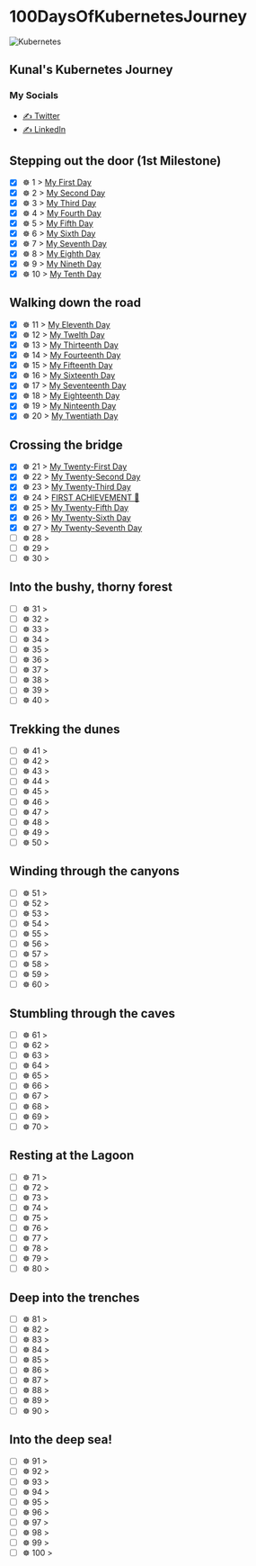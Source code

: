 # 100DaysOfKubernetesJourney
![Kubernetes](https://upload.wikimedia.org/wikipedia/commons/thumb/6/67/Kubernetes_logo.svg/798px-Kubernetes_logo.svg.png)


## Kunal's Kubernetes Journey

### My Socials
- [✍️ Twitter](https://twitter.com/kverma_twt)
- [✍️ LinkedIn](https://www.linkedin.com/in/verma-kunal)

## Stepping out the door (1st Milestone)

- [X] ☸ 1 > [My First Day](Journey/001/Readme.md)
- [X] ☸ 2 > [My Second Day](Journey/002/Readme.md)
- [X] ☸ 3 > [My Third Day](Journey/003/Readme.md)
- [X] ☸ 4 > [My Fourth Day](Journey/004/Readme.md)
- [X] ☸ 5 > [My Fifth Day](Journey/005/Readme.md)
- [X] ☸ 6 > [My Sixth Day](Journey/006/Readme.md)
- [X] ☸ 7 > [My Seventh Day](Journey/007/Readme.md)
- [X] ☸ 8 > [My Eighth Day](Journey/008/Readme.md)
- [X] ☸ 9 > [My Nineth Day](Journey/009/Readme.md)
- [X] ☸ 10 > [My Tenth Day](Journey/010/Readme.md)

## Walking down the road

- [X] ☸ 11 > [My Eleventh Day](Journey/011/Readme.md)
- [X] ☸ 12 > [My Twelth Day](Journey/012/Readme.md)
- [X] ☸ 13 > [My Thirteenth Day](Journey/013/Readme.md)
- [X] ☸ 14 > [My Fourteenth Day](Journey/014/Readme.md)
- [X] ☸ 15 > [My Fifteenth Day](Journey/015/Readme.md)
- [X] ☸ 16 > [My Sixteenth Day](Journey/016/Readme.md)
- [X] ☸ 17 > [My Seventeenth Day](Journey/017/Readme.md)
- [X] ☸ 18 > [My Eighteenth Day](Journey/018/Readme.md)
- [X] ☸ 19 > [My Ninteenth Day](Journey/019/Readme.md)
- [X] ☸ 20 > [My Twentiath Day](Journey/020/Readme.md)

## Crossing the bridge

- [X] ☸ 21 > [My Twenty-First Day](Journey/021/Readme.md)
- [X] ☸ 22 > [My Twenty-Second Day](Journey/022/Readme.md)
- [X] ☸ 23 > [My Twenty-Third Day](Journey/023/Readme.md)
- [X] ☸ 24 > [FIRST ACHIEVEMENT 🎉](Journey/024/Readme.md)
- [X] ☸ 25 > [My Twenty-Fifth Day](Journey/025/Readme.md)
- [X] ☸ 26 > [My Twenty-Sixth Day](Journey/026/Readme.md)
- [X] ☸ 27 > [My Twenty-Seventh Day](Journey/027/Readme.md)
- [ ] ☸ 28 > [](Journey/028/Readme.md)
- [ ] ☸ 29 > [](Journey/029/Readme.md)
- [ ] ☸ 30 > [](Journey/030/Readme.md)

## Into the bushy, thorny forest

- [ ] ☸ 31 > [](Journey/031/Readme.md)
- [ ] ☸ 32 > [](Journey/032/Readme.md)
- [ ] ☸ 33 > [](Journey/033/Readme.md)
- [ ] ☸ 34 > [](Journey/034/Readme.md)
- [ ] ☸ 35 > [](Journey/035/Readme.md)
- [ ] ☸ 36 > [](Journey/036/Readme.md)
- [ ] ☸ 37 > [](Journey/037/Readme.md)
- [ ] ☸ 38 > [](Journey/038/Readme.md)
- [ ] ☸ 39 > [](Journey/039/Readme.md)
- [ ] ☸ 40 > [](Journey/040/Readme.md)

## Trekking the dunes

- [ ] ☸ 41 > [](Journey/041/Readme.md)
- [ ] ☸ 42 > [](Journey/042/Readme.md)
- [ ] ☸ 43 > [](Journey/043/Readme.md)
- [ ] ☸ 44 > [](Journey/044/Readme.md)
- [ ] ☸ 45 > [](Journey/045/Readme.md)
- [ ] ☸ 46 > [](Journey/046/Readme.md)
- [ ] ☸ 47 > [](Journey/047/Readme.md)
- [ ] ☸ 48 > [](Journey/048/Readme.md)
- [ ] ☸ 49 > [](Journey/049/Readme.md)
- [ ] ☸ 50 > [](Journey/050/Readme.md)

## Winding through the canyons

- [ ] ☸ 51 > [](Journey/051/Readme.md)
- [ ] ☸ 52 > [](Journey/052/Readme.md)
- [ ] ☸ 53 > [](Journey/053/Readme.md)
- [ ] ☸ 54 > [](Journey/054/Readme.md)
- [ ] ☸ 55 > [](Journey/055/Readme.md)
- [ ] ☸ 56 > [](Journey/056/Readme.md)
- [ ] ☸ 57 > [](Journey/057/Readme.md)
- [ ] ☸ 58 > [](Journey/058/Readme.md)
- [ ] ☸ 59 > [](Journey/059/Readme.md)
- [ ] ☸ 60 > [](Journey/060/Readme.md)

## Stumbling through the caves

- [ ] ☸ 61 > [](Journey/061/Readme.md)
- [ ] ☸ 62 > [](Journey/062/Readme.md)
- [ ] ☸ 63 > [](Journey/063/Readme.md)
- [ ] ☸ 64 > [](Journey/064/Readme.md)
- [ ] ☸ 65 > [](Journey/065/Readme.md)
- [ ] ☸ 66 > [](Journey/066/Readme.md)
- [ ] ☸ 67 > [](Journey/067/Readme.md)
- [ ] ☸ 68 > [](Journey/068/Readme.md)
- [ ] ☸ 69 > [](Journey/069/Readme.md)
- [ ] ☸ 70 > [](Journey/070/Readme.md)

## Resting at the Lagoon

- [ ] ☸ 71 > [](Journey/071/Readme.md)
- [ ] ☸ 72 > [](Journey/072/Readme.md)
- [ ] ☸ 73 > [](Journey/073/Readme.md)
- [ ] ☸ 74 > [](Journey/074/Readme.md)
- [ ] ☸ 75 > [](Journey/075/Readme.md)
- [ ] ☸ 76 > [](Journey/076/Readme.md)
- [ ] ☸ 77 > [](Journey/077/Readme.md)
- [ ] ☸ 78 > [](Journey/078/Readme.md)
- [ ] ☸ 79 > [](Journey/079/Readme.md)
- [ ] ☸ 80 > [](Journey/080/Readme.md)

## Deep into the trenches

- [ ] ☸ 81 > [](Journey/081/Readme.md)
- [ ] ☸ 82 > [](Journey/082/Readme.md)
- [ ] ☸ 83 > [](Journey/083/Readme.md)
- [ ] ☸ 84 > [](Journey/084/Readme.md)
- [ ] ☸ 85 > [](Journey/085/Readme.md)
- [ ] ☸ 86 > [](Journey/086/Readme.md)
- [ ] ☸ 87 > [](Journey/087/Readme.md)
- [ ] ☸ 88 > [](Journey/088/Readme.md)
- [ ] ☸ 89 > [](Journey/089/Readme.md)
- [ ] ☸ 90 > [](Journey/090/Readme.md)

## Into the deep sea!

- [ ] ☸ 91 > [](Journey/091/Readme.md)
- [ ] ☸ 92 > [](Journey/092/Readme.md)
- [ ] ☸ 93 > [](Journey/093/Readme.md)
- [ ] ☸ 94 > [](Journey/094/Readme.md)
- [ ] ☸ 95 > [](Journey/095/Readme.md)
- [ ] ☸ 96 > [](Journey/096/Readme.md)
- [ ] ☸ 97 > [](Journey/097/Readme.md)
- [ ] ☸ 98 > [](Journey/098/Readme.md)
- [ ] ☸ 99 > [](Journey/099/Readme.md)
- [ ] ☸ 100 > [](Journey/100/Readme.md)
